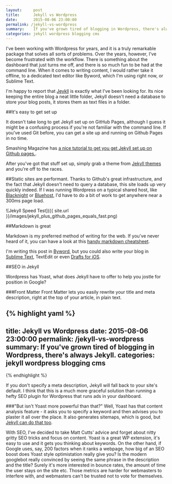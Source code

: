 ```yaml
---
layout:     post
title:      Jekyll vs Wordpress
date:       2015-08-06 23:00:00
permalink: /jekyll-vs-wordpress
summary:    If you've grown tired of blogging in Wordpress, there's always Jekyll.
categories: jekyll wordpress blogging cms
---
```


I've been working with Wordpress for years, and it is a truly remarkable package that solves all sorts of problems. Over the years, however, I've become frustrated with the workflow.  There is something  about the dashboard that just turns me off, and there is so much fun to be had at the command line. When it comes to writing content, I would rather take it offline, to a dedicated text editor like Byword, which I'm using right now, or Sublime Text. 

I'm happy to report that [Jeykll](http://jekyllrb.com/) is exactly what I've been looking for. Its nice keeping the entire blog a neat little folder, Jekyll doesn't need a database to store your blog posts, it stores them as text files in a folder.  

##It's easy to get set up

It doesn't take long to get Jekyll set up on GitHub Pages, although I guess it might be a confusing  process if you're not familiar with the command line. 
If you've used Git before, you can get a site up and running on Github Pages in no time. 

Smashing Magazine has [a nice tutorial to get you get Jekyll set up on Github pages.](http://www.smashingmagazine.com/2014/08/build-blog-jekyll-github-pages/).

After you've got that stuff set up, simply grab a theme from [Jekyll themes](http://jekyllthemes.org/) and you're off to the races. 

##Static sites are performant.
Thanks to Github's great infrastructure, and the fact that Jekyll doesn't need to query a database, this site loads up very quickly indeed. If I was running Wordpress on a typical shared host, like [Blacknight](www.blacknight.com) or [Bluehost](www.bluehost.com), I'd have to do a bit of work to get anywhere near a 300ms page load.  

![Jekyll Speed Test]({{ site.url }}/images/jekyll_plus_github_pages_equals_fast.png)

##Markdown is great

Markdown is my preferred method of writing for the web. If you've never heard of it, you can have a look at this [handy markdown cheatsheet](https://github.com/adam-p/markdown-here/wiki/Markdown-Cheatsheet).

I'm writing this post in [Byword](www.byword.com), but you could also write your blog in [Sublime Text](www.sublimetext.com), TextEdit or even [Drafts for iOS](http://agiletortoise.com/drafts/). 

##SEO in Jekyll

Wordpress has Yoast, what does Jekyll have to offer to help you jostle for position in Google? 

###Front Matter
Front Matter lets you easily rewrite your title and meta description, right at the top of your article, in plain text. 

{% highlight yaml %}
---
title:      Jekyll vs Wordpress
date:       2015-08-06 23:00:00
permalink:  /jekyll-vs-wordpress
summary:    If you've grown tired of blogging in Wordpress, there's always Jekyll.
categories: jekyll wordpress blogging cms
---
{% endhighlight %}

If you don't specify a meta description, Jekyll will fall back to your site's default. I think that this is a much more graceful solution than running a hefty SEO plugin for Wordpress that runs ads in your dashboard. 

###"But isn't Yoast more powerful than that?"
Well, Yoast has that content analysis feature - it asks you to specify a keyword and then advises you to plaster it all over the place. It also generates sitemaps, which is good, but [Jekyll can do that too](https://help.github.com/articles/sitemaps-for-github-pages/). 

With SEO, I've decided to take Matt Cutts' advice and forget about nitty gritty SEO tricks and focus on content. Yoast is a great WP extension, it's easy to use and it gets you thinking about keywords. On the other hand, if Google uses, say, 200 factors when it ranks a webpage, how big of an SEO boost does Yoast style optimistation really give you? Is the modern googlebot really convinced by seeing the same phrase in the description and the title? Surely it's more interested in bounce rates, the amount of time the user stays on the site etc. Those metrics are harder for webmasters to interfere with, and webmasters can't be trusted not to vote for themselves.